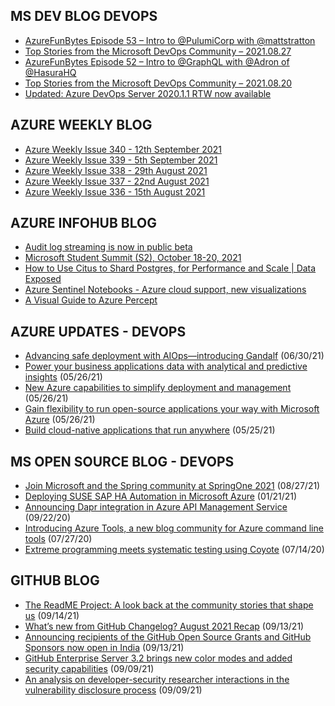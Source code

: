 ## MS DEV BLOG DEVOPS 

<!-- DEVBLOGDEVOPS:START -->
- [AzureFunBytes Episode 53 – Intro to @PulumiCorp with @mattstratton](https://devblogs.microsoft.com/devops/azurefunbytes-episode-53-intro-to-pulumicorp-with-mattstratton/)
- [Top Stories from the Microsoft DevOps Community – 2021.08.27](https://devblogs.microsoft.com/devops/top-stories-from-the-microsoft-devops-community-2021-08-27/)
- [AzureFunBytes Episode 52 – Intro to @GraphQL with @Adron of @HasuraHQ](https://devblogs.microsoft.com/devops/azurefunbytes-episode-52-intro-to-graphql-with-adron-of-hasurahq/)
- [Top Stories from the Microsoft DevOps Community – 2021.08.20](https://devblogs.microsoft.com/devops/top-stories-from-the-microsoft-devops-community-2021-08-20/)
- [Updated: Azure DevOps Server 2020.1.1 RTW now available](https://devblogs.microsoft.com/devops/azure-devops-server-2020-1-1-rtw-now-available/)
<!-- DEVBLOGDEVOPS:END -->


## AZURE WEEKLY BLOG

<!-- AZUREWEEKLY:START -->
- [Azure Weekly Issue 340 - 12th September 2021](https://azureweekly.info/issue-340.html)
- [Azure Weekly Issue 339 - 5th September 2021](https://azureweekly.info/issue-339.html)
- [Azure Weekly Issue 338 - 29th August 2021](https://azureweekly.info/issue-338.html)
- [Azure Weekly Issue 337 - 22nd August 2021](https://azureweekly.info/issue-337.html)
- [Azure Weekly Issue 336 - 15th August 2021](https://azureweekly.info/issue-336.html)
<!-- AZUREWEEKLY:END -->

## AZURE INFOHUB BLOG 

<!-- AZUREINFOHUB:START -->
- [Audit log streaming is now in public beta](https://github.blog/2021-09-16-audit-log-streaming-public-beta/)
- [Microsoft Student Summit (S2), October 18-20, 2021](https://techcommunity.microsoft.com/t5/educator-developer-blog/microsoft-student-summit-s2-october-18-20-2021/ba-p/2758219)
- [How to Use Citus to Shard Postgres, for Performance and Scale | Data Exposed](https://techcommunity.microsoft.com/t5/azure-sql/how-to-use-citus-to-shard-postgres-for-performance-and-scale/ba-p/2754567)
- [Azure Sentinel Notebooks - Azure cloud support, new visualizations](https://techcommunity.microsoft.com/t5/azure-sentinel/azure-sentinel-notebooks-azure-cloud-support-new-visualizations/ba-p/2751268)
- [A Visual Guide to Azure Percept](https://techcommunity.microsoft.com/t5/internet-of-things/a-visual-guide-to-azure-percept/ba-p/2747730)
<!-- AZUREINFOHUB:END -->


## AZURE UPDATES - DEVOPS 

<!-- AZUREUPDATES:START -->

 - [Advancing safe deployment with AIOps—introducing Gandalf](https://azure.microsoft.com/blog/advancing-safe-deployment-with-aiops-introducing-gandalf/) (06/30/21)
 - [Power your business applications data with analytical and predictive insights](https://azure.microsoft.com/blog/power-your-business-applications-data-with-analytical-and-predictive-insights/) (05/26/21)
 - [New Azure capabilities to simplify deployment and management](https://azure.microsoft.com/blog/new-azure-capabilities-to-simplify-deployment-and-management/) (05/26/21)
 - [Gain flexibility to run open-source applications your way with Microsoft Azure](https://azure.microsoft.com/blog/gain-flexibility-to-run-open-source-applications-your-way-with-microsoft-azure/) (05/26/21)
 - [Build cloud-native applications that run anywhere](https://azure.microsoft.com/blog/build-cloudnative-applications-that-run-anywhere/) (05/25/21)
<!-- AZUREUPDATES:END -->


## MS OPEN SOURCE BLOG - DEVOPS 

<!-- MSOPENSOURCEBLOG:START -->

 - [Join Microsoft and the Spring community at SpringOne 2021](https://cloudblogs.microsoft.com/opensource/2021/08/27/join-microsoft-and-the-spring-community-at-springone-2021/) (08/27/21)
 - [Deploying SUSE SAP HA Automation in Microsoft Azure](https://cloudblogs.microsoft.com/opensource/2021/01/21/deploying-suse-sap-ha-automation-in-microsoft-azure/) (01/21/21)
 - [Announcing Dapr integration in Azure API Management Service](https://cloudblogs.microsoft.com/opensource/2020/09/22/announcing-dapr-integration-azure-api-management-service-apim/) (09/22/20)
 - [Introducing Azure Tools, a new blog community for Azure command line tools](https://cloudblogs.microsoft.com/opensource/2020/07/27/introducing-azure-tools-new-tech-community-blog/) (07/27/20)
 - [Extreme programming meets systematic testing using Coyote](https://cloudblogs.microsoft.com/opensource/2020/07/14/extreme-programming-meets-systematic-testing-using-coyote/) (07/14/20)
<!-- MSOPENSOURCEBLOG:END -->


## GITHUB BLOG


<!-- GITHUB:START -->

 - [The ReadME Project: A look back at the community stories that shape us](https://github.blog/2021-09-14-the-readme-project-a-look-back-community-stories/) (09/14/21)
 - [What’s new from GitHub Changelog? August 2021 Recap](https://github.blog/2021-09-13-whats-new-from-github-changelog-august-2021-recap/) (09/13/21)
 - [Announcing recipients of the GitHub Open Source Grants and GitHub Sponsors now open in India](https://github.blog/2021-09-12-recipients-open-source-grants-github-sponsors-india/) (09/13/21)
 - [GitHub Enterprise Server 3.2 brings new color modes and added security capabilities](https://github.blog/2021-09-09-github-enterprise-server-3-2-color-modes-security/) (09/09/21)
 - [An analysis on developer-security researcher interactions in the vulnerability disclosure process](https://github.blog/2021-09-09-analysis-developer-security-researcher-interactions-vulnerability-disclosure/) (09/09/21)
<!-- GITHUB:END -->
